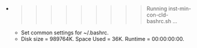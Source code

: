 * >>>>>>>>> Running inst-min-con-cld-bashrc.sh ...
  * Set common settings for ~/.bashrc.
  * Disk size = 989764K. Space Used = 36K. Runtime = 00:00:00:00.
